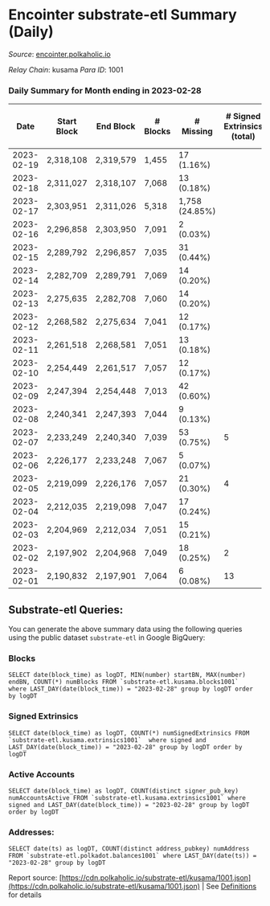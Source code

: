 # Encointer substrate-etl Summary (Daily)

_Source_: [encointer.polkaholic.io](https://encointer.polkaholic.io)

*Relay Chain*: kusama
*Para ID*: 1001



### Daily Summary for Month ending in 2023-02-28


| Date | Start Block | End Block | # Blocks | # Missing | # Signed Extrinsics (total) | # Active Accounts | # Addresses with Balances | # Events | # Transfers | # XCM Transfers In | # XCM Transfers Out |
| ---- | ----------- | --------- | -------- | --------- | --------------------------- | ----------------- | ------------------------- | -------- | ----------- | ------------------ | ------------------- |
| 2023-02-19 | 2,318,108 | 2,319,579 | 1,455 | 17 (1.16%) |  |  |  | 2,913 |   |   |   |
| 2023-02-18 | 2,311,027 | 2,318,107 | 7,068 | 13 (0.18%) |  |  | 946 | 14,136 |   |   |   |
| 2023-02-17 | 2,303,951 | 2,311,026 | 5,318 | 1,758 (24.85%) |  |  | 941 | 10,637 |   |   |   |
| 2023-02-16 | 2,296,858 | 2,303,950 | 7,091 | 2 (0.03%) |  |  | 941 | 14,185 |   |   |   |
| 2023-02-15 | 2,289,792 | 2,296,857 | 7,035 | 31 (0.44%) |  |  | 941 | 14,070 |   |   |   |
| 2023-02-14 | 2,282,709 | 2,289,791 | 7,069 | 14 (0.20%) |  |  | 940 | 14,141 |   |   |   |
| 2023-02-13 | 2,275,635 | 2,282,708 | 7,060 | 14 (0.20%) |  |  | 939 | 14,120 |   |   |   |
| 2023-02-12 | 2,268,582 | 2,275,634 | 7,041 | 12 (0.17%) |  |  | 938 | 14,082 |   |   |   |
| 2023-02-11 | 2,261,518 | 2,268,581 | 7,051 | 13 (0.18%) |  |  | 936 | 14,102 |   |   |   |
| 2023-02-10 | 2,254,449 | 2,261,517 | 7,057 | 12 (0.17%) |  |  | 933 | 14,114 |   |   |   |
| 2023-02-09 | 2,247,394 | 2,254,448 | 7,013 | 42 (0.60%) |  |  | 930 | 14,029 |   |   |   |
| 2023-02-08 | 2,240,341 | 2,247,393 | 7,044 | 9 (0.13%) |  |  | 926 | 14,091 |   |   |   |
| 2023-02-07 | 2,233,249 | 2,240,340 | 7,039 | 53 (0.75%) | 5 | 4 | 925 | 14,104 |   |   |   |
| 2023-02-06 | 2,226,177 | 2,233,248 | 7,067 | 5 (0.07%) |  |  | 917 | 14,144 |   |   |   |
| 2023-02-05 | 2,219,099 | 2,226,176 | 7,057 | 21 (0.30%) | 4 | 3 | 914 | 14,130 | 1 ($0.47) |   |   |
| 2023-02-04 | 2,212,035 | 2,219,098 | 7,047 | 17 (0.24%) |  |  | 913 | 14,094 |   |   |   |
| 2023-02-03 | 2,204,969 | 2,212,034 | 7,051 | 15 (0.21%) |  |  | 911 | 14,102 |   |   |   |
| 2023-02-02 | 2,197,902 | 2,204,968 | 7,049 | 18 (0.25%) | 2 | 2 | 908 | 14,109 |   |   |   |
| 2023-02-01 | 2,190,832 | 2,197,901 | 7,064 | 6 (0.08%) | 13 | 7 | 907 | 14,198 | 6 ($2.65) |   |   |

## Substrate-etl Queries:
You can generate the above summary data using the following queries using the public dataset `substrate-etl` in Google BigQuery:


### Blocks
```
SELECT date(block_time) as logDT, MIN(number) startBN, MAX(number) endBN, COUNT(*) numBlocks FROM `substrate-etl.kusama.blocks1001`  where LAST_DAY(date(block_time)) = "2023-02-28" group by logDT order by logDT
```


### Signed Extrinsics
```
SELECT date(block_time) as logDT, COUNT(*) numSignedExtrinsics FROM `substrate-etl.kusama.extrinsics1001`  where signed and LAST_DAY(date(block_time)) = "2023-02-28" group by logDT order by logDT
```


### Active Accounts
```
SELECT date(block_time) as logDT, COUNT(distinct signer_pub_key) numAccountsActive FROM `substrate-etl.kusama.extrinsics1001` where signed and LAST_DAY(date(block_time)) = "2023-02-28" group by logDT order by logDT
```


### Addresses:
```
SELECT date(ts) as logDT, COUNT(distinct address_pubkey) numAddress FROM `substrate-etl.polkadot.balances1001` where LAST_DAY(date(ts)) = "2023-02-28" group by logDT
```



Report source: [https://cdn.polkaholic.io/substrate-etl/kusama/1001.json](https://cdn.polkaholic.io/substrate-etl/kusama/1001.json) | See [Definitions](/DEFINITIONS.md) for details
